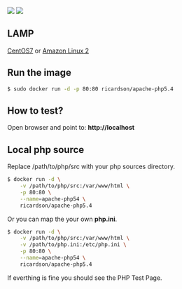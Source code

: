 [![](https://images.microbadger.com/badges/image/ricardson/apache-php5.4.svg)](https://microbadger.com/images/ricardson/apache-php5.4 "Get your own image badge on microbadger.com")
[![](https://images.microbadger.com/badges/version/ricardson/apache-php5.4.svg)](https://microbadger.com/images/ricardson/apache-php5.4 "Get your own version badge on microbadger.com")

## LAMP

[CentOS7](https://www.centos.org) or [Amazon Linux 2](https://aws.amazon.com/amazon-linux-2/) 


## Run the image


```sh
$ sudo docker run -d -p 80:80 ricardson/apache-php5.4
```

## How to test?


Open browser and point to: **http://localhost**

## Local php source

Replace /path/to/php/src with your php sources directory.

```sh
$ docker run -d \
    -v /path/to/php/src:/var/www/html \
    -p 80:80 \
    --name=apache-php54 \
    ricardson/apache-php5.4
```

Or you can map the your own **php.ini**.


```sh
$ docker run -d \
    -v /path/to/php/src:/var/www/html \
    -v /path/to/php.ini:/etc/php.ini \
    -p 80:80 \
    --name=apache-php54 \
    ricardson/apache-php5.4
```

If everthing is fine you should see the PHP Test Page.
